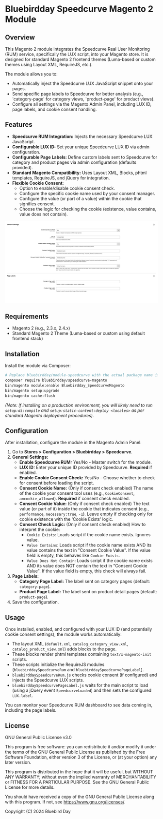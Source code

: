 # Bluebirdday Speedcurve Magento 2 Module

## Overview

This Magento 2 module integrates the Speedcurve Real User Monitoring (RUM) service, specifically the LUX script, into your Magento store. It is designed for standard Magento 2 frontend themes (Luma-based or custom themes using Layout XML, RequireJS, etc.).

The module allows you to:
- Automatically inject the Speedcurve LUX JavaScript snippet onto your pages.
- Send specific page labels to Speedcurve for better analysis (e.g., 'category-page' for category views, 'product-page' for product views).
- Configure all settings via the Magento Admin Panel, including LUX ID, page labels, and cookie consent handling.

## Features

- **Speedcurve RUM Integration:** Injects the necessary Speedcurve LUX JavaScript.
- **Configurable LUX ID:** Set your unique Speedcurve LUX ID via admin configuration.
- **Configurable Page Labels:** Define custom labels sent to Speedcurve for category and product pages via admin configuration (defaults provided).
- **Standard Magento Compatibility:** Uses Layout XML, Blocks, phtml templates, RequireJS, and jQuery for integration.
- **Flexible Cookie Consent:**
    - Option to enable/disable cookie consent check.
    - Configure the specific cookie name used by your consent manager.
    - Configure the value (or part of a value) within the cookie that signifies consent.
    - Choose the logic for checking the cookie (existence, value contains, value does not contain).

![Speedcurve Config Example](./docs/SpeedcurveConfig.png)

## Requirements

- Magento 2 (e.g., 2.3.x, 2.4.x)
- Standard Magento 2 Theme (Luma-based or custom using default frontend stack)

## Installation

Install the module via Composer:

```bash
# Replace bluebirdday/module-speedcurve with the actual package name if different
composer require bluebirdday/speedcurve-magento
bin/magento module:enable Bluebirdday_SpeedcurveMagento
bin/magento setup:upgrade
bin/magento cache:flush
```

*(Note: If installing on a production environment, you will likely need to run `setup:di:compile` and `setup:static-content:deploy <locales>` as per standard Magento deployment procedures).* 

## Configuration

After installation, configure the module in the Magento Admin Panel:

1.  Go to **Stores > Configuration > Bluebirdday > Speedcurve**.
2.  **General Settings:**
    *   **Enable Speedcurve RUM:** Yes/No - Master switch for the module.
    *   **LUX ID:** Enter your unique ID provided by Speedcurve. **Required** if enabled.
    *   **Enable Cookie Consent Check:** Yes/No - Choose whether to check for consent before loading the script.
    *   **Consent Cookie Name:** (Only if consent check enabled) The name of the cookie your consent tool uses (e.g., `CookieConsent`, `amcookie_allowed`). **Required** if consent check enabled.
    *   **Consent Cookie Value:** (Only if consent check enabled) The text value (or part of it) inside the cookie that indicates consent (e.g., `performance`, `necessary:true`, `-1`). Leave empty if checking only for cookie existence with the 'Cookie Exists' logic.
    *   **Consent Check Logic:** (Only if consent check enabled) How to interpret the cookie:
        *   `Cookie Exists`: Loads script if the cookie name exists. Ignores value.
        *   `Value Contains`: Loads script if the cookie name exists AND its value contains the text in "Consent Cookie Value". If the value field is empty, this behaves like `Cookie Exists`.
        *   `Value Does Not Contain`: Loads script if the cookie name exists AND its value does NOT contain the text in "Consent Cookie Value". If the value field is empty, this check will always fail.
3.  **Page Labels:**
    *   **Category Page Label:** The label sent on category pages (default: `category-page`).
    *   **Product Page Label:** The label sent on product detail pages (default: `product-page`).
4.  Save the configuration.

## Usage

Once installed, enabled, and configured with your LUX ID (and potentially cookie consent settings), the module works automatically:

- The layout XML (`default.xml`, `catalog_category_view.xml`, `catalog_product_view.xml`) adds blocks to the page.
- These blocks render phtml templates containing `text/x-magento-init` scripts.
- These scripts initialize the RequireJS modules (`bluebirddaySpeedcurveRum` and `bluebirddaySpeedcurvePageLabel`).
- `bluebirddaySpeedcurveRum.js` checks cookie consent (if configured) and injects the Speedcurve LUX scripts.
- `bluebirddaySpeedcurvePageLabel.js` waits for the main script to load (using a jQuery event `SpeedcurveLoaded`) and then sets the configured `LUX.label`.

You can monitor your Speedcurve RUM dashboard to see data coming in, including the page labels.

## License

GNU General Public License v3.0

This program is free software: you can redistribute it and/or modify
it under the terms of the GNU General Public License as published by
the Free Software Foundation, either version 3 of the License, or
(at your option) any later version.

This program is distributed in the hope that it will be useful,
but WITHOUT ANY WARRANTY; without even the implied warranty of
MERCHANTABILITY or FITNESS FOR A PARTICULAR PURPOSE.  See the
GNU General Public License for more details.

You should have received a copy of the GNU General Public License
along with this program.  If not, see <https://www.gnu.org/licenses/>.

Copyright (C) 2024 Bluebird Day 